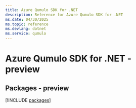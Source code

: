 ```yaml
---
title: Azure Qumulo SDK for .NET
description: Reference for Azure Qumulo SDK for .NET
ms.date: 04/30/2025
ms.topic: reference
ms.devlang: dotnet
ms.service: qumulo
---
```

# Azure Qumulo SDK for .NET - preview
## Packages - preview
[!INCLUDE [packages](qumulo-index.md)]